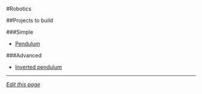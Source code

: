 #Robotics

##Projects to build


###Simple

 - [Pendulum](http://letsmakerobots.com/robot/project/attiny85-light-seeker-balancing-robot)

###Advanced

 - [Inverted pendulum](http://www.instructables.com/id/A-Simple-and-Very-Easy-Inverted-Pendulum-Balancing/)


------
*[Edit this page](https://github.com/KidsHackDay/wiki/edit/gh-pages/programs/robotics.md)*
